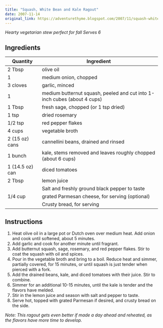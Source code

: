 ```yaml
---
title: "Squash, White Bean and Kale Ragout"
date: 2007-11-14
original_link: https://adventurethyme.blogspot.com/2007/11/squash-white-bean-and-kale-ragout.html
---
```


_Hearty vegetarian stew perfect for fall_
_Serves 6_

## Ingredients

| Quantity | Ingredient |
| -------- | ---------- |
| 2 Tbsp | olive oil |
| 1 | medium onion, chopped |
| 3 cloves | garlic, minced |
| 1 | medium butternut squash, peeled and cut into 1-inch cubes (about 4 cups) |
| 1 Tbsp | fresh sage, chopped (or 1 tsp dried) |
| 1 tsp | dried rosemary |
| 1/2 tsp | red pepper flakes |
| 4 cups | vegetable broth |
| 2 (15 oz) cans | cannellini beans, drained and rinsed |
| 1 bunch | kale, stems removed and leaves roughly chopped (about 6 cups) |
| 1 (14.5 oz) can | diced tomatoes |
| 2 Tbsp | lemon juice |
| | Salt and freshly ground black pepper to taste |
| 1/4 cup | grated Parmesan cheese, for serving (optional) |
| | Crusty bread, for serving |

## Instructions

1. Heat olive oil in a large pot or Dutch oven over medium heat. Add onion and cook until softened, about 5 minutes.
2. Add garlic and cook for another minute until fragrant.
3. Add butternut squash, sage, rosemary, and red pepper flakes. Stir to coat the squash with oil and spices.
4. Pour in the vegetable broth and bring to a boil. Reduce heat and simmer, partially covered, for 15 minutes, or until squash is just tender when pierced with a fork.
5. Add the drained beans, kale, and diced tomatoes with their juice. Stir to combine.
6. Simmer for an additional 10-15 minutes, until the kale is tender and the flavors have melded.
7. Stir in the lemon juice and season with salt and pepper to taste.
8. Serve hot, topped with grated Parmesan if desired, and crusty bread on the side.

_Note: This ragout gets even better if made a day ahead and reheated, as the flavors have more time to develop._
